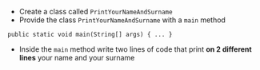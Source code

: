 - Create a class called `PrintYourNameAndSurname`
- Provide the class `PrintYourNameAndSurname` with a `main` method

```
public static void main(String[] args) { ... }
```

- Inside the `main` method write two lines of code that print **on 2 different lines** your name and your surname
